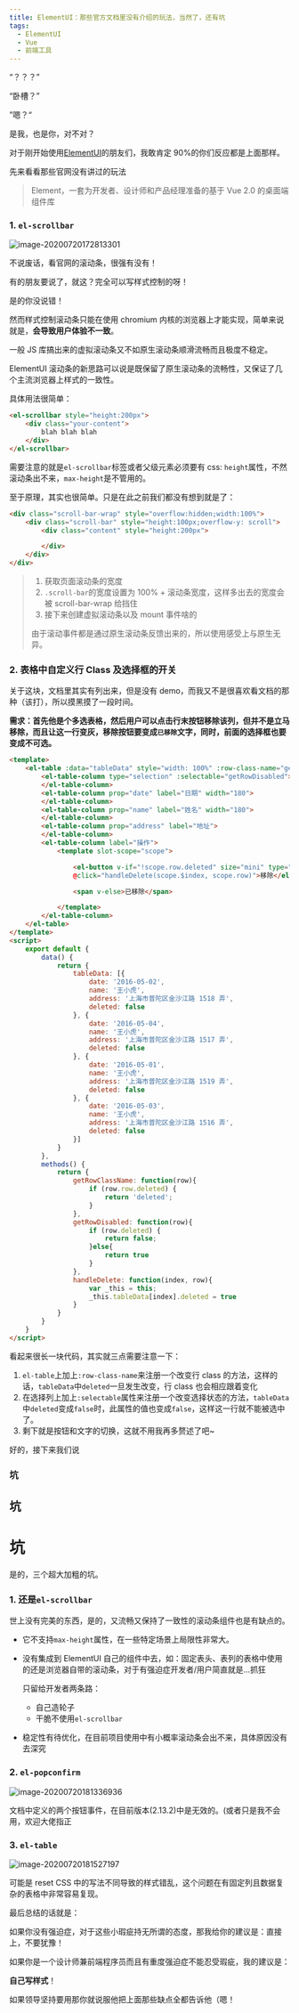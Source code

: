 ```yaml
---
title: ElementUI：那些官方文档里没有介绍的玩法，当然了，还有坑
tags: 
  - ElementUI
  - Vue
  - 前端工具
---
```


“？？？”

“卧槽？”

”嗯？“

是我，也是你，对不对？

对于刚开始使用[ElementUI](https://element.eleme.io/#/zh-CN)的朋友们，我敢肯定 90%的你们反应都是上面那样。

先来看看那些官网没有讲过的玩法

> Element，一套为开发者、设计师和产品经理准备的基于 Vue 2.0 的桌面端组件库

### 1\. `el-scrollbar`

![image-20200720172813301](/p_assets/202007/image-20200720172813301.png)

不说废话，看官网的滚动条，很强有没有！

有的朋友要说了，就这？完全可以写样式控制的呀！

是的你没说错！

然而样式控制滚动条只能在使用 chromium 内核的浏览器上才能实现，简单来说就是，**会导致用户体验不一致**。

一般 JS 库搞出来的虚拟滚动条又不如原生滚动条顺滑流畅而且极度不稳定。

ElementUI 滚动条的新思路可以说是既保留了原生滚动条的流畅性，又保证了几个主流浏览器上样式的一致性。

具体用法很简单：

```html
<el-scrollbar style="height:200px">
    <div class="your-content">
        blah blah blah
    </div>
</el-scrollbar>
```

需要注意的就是`el-scrollbar`标签或者父级元素必须要有 css: `height`属性，不然滚动条出不来，`max-height`是不管用的。

至于原理，其实也很简单。只是在此之前我们都没有想到就是了：

```html
<div class="scroll-bar-wrap" style="overflow:hidden;width:100%">
    <div class="scroll-bar" style="height:100px;overflow-y: scroll">
        <div class="content" style="height:200px">

        </div>
    </div>
</div>
```

> 1.  获取页面滚动条的宽度
> 2.  `.scroll-bar`的宽度设置为 100% + 滚动条宽度，这样多出去的宽度会被 scroll-bar-wrap 给挡住
> 3.  接下来创建虚拟滚动条以及 mount 事件啥的
>
> 由于滚动事件都是通过原生滚动条反馈出来的，所以使用感受上与原生无异。

### 2\. 表格中自定义行 Class 及选择框的开关

关于这块，文档里其实有列出来，但是没有 demo，而我又不是很喜欢看文档的那种（该打），所以摸黑摸了一段时间。

**需求：首先他是个多选表格，然后用户可以点击行末按钮移除该列，但并不是立马移除，而且让这一行变灰，移除按钮要变成`已移除`文字，同时，前面的选择框也要变成不可选。**

```html
<template>
    <el-table :data="tableData" style="width: 100%" :row-class-name="getRowClassName">
        <el-table-column type="selection" :selectable="getRowDisabled">
        </el-table-column>
        <el-table-column prop="date" label="日期" width="180">
        </el-table-column>
        <el-table-column prop="name" label="姓名" width="180">
        </el-table-column>
        <el-table-column prop="address" label="地址">
        </el-table-column>
        <el-table-column label="操作">
            <template slot-scope="scope">

                <el-button v-if="!scope.row.deleted" size="mini" type="danger"
                @click="handleDelete(scope.$index, scope.row)">移除</el-button>

                <span v-else>已移除</span>

            </template>
        </el-table-column>
    </el-table>
</template>
<script>
    export default {
        data() {
            return {
                tableData: [{
                    date: '2016-05-02',
                    name: '王小虎',
                    address: '上海市普陀区金沙江路 1518 弄',
                    deleted: false
                }, {
                    date: '2016-05-04',
                    name: '王小虎',
                    address: '上海市普陀区金沙江路 1517 弄',
                    deleted: false
                }, {
                    date: '2016-05-01',
                    name: '王小虎',
                    address: '上海市普陀区金沙江路 1519 弄',
                    deleted: false
                }, {
                    date: '2016-05-03',
                    name: '王小虎',
                    address: '上海市普陀区金沙江路 1516 弄',
                    deleted: false
                }]
            }
        },
        methods() {
            return {
                getRowClassName: function(row){
                    if (row.row.deleted) {
                        return 'deleted';
                    }
                },
                getRowDisabled: function(row){
                    if (row.deleted) {
                        return false;
                    }else{
                        return true
                    }
                },
                handleDelete: function(index, row){
                    var _this = this;
                    _this.tableData[index].deleted = true
                }
            }
        }
    }
</script>
```

看起来很长一块代码，其实就三点需要注意一下：

1.  `el-table`上加上`:row-class-name`来注册一个改变行 class 的方法，这样的话，`tableData`中`deleted`一旦发生改变，行 class 也会相应跟着变化
2.  在选择列上加上`:selectable`属性来注册一个改变选择状态的方法，`tableData`中`deleted`变成`false`时，此属性的值也变成`false`，这样这一行就不能被选中了。
3.  剩下就是按钮和文字的切换，这就不用我再多赘述了吧~

好的，接下来我们说

### 坑

## 坑

# 坑

是的，三个超大加粗的坑。

### 1\. 还是`el-scrollbar`

世上没有完美的东西，是的，又流畅又保持了一致性的滚动条组件也是有缺点的。

- 它不支持`max-height`属性，在一些特定场景上局限性非常大。
- 没有集成到 ElementUI 自己的组件中去，如：固定表头、表列的表格中使用的还是浏览器自带的滚动条，对于有强迫症开发者/用户简直就是…抓狂

  只留给开发者两条路：

  - 自己造轮子
  - 干脆不使用`el-scrollbar`

- 稳定性有待优化，在目前项目使用中有小概率滚动条会出不来，具体原因没有去深究

### 2\. `el-popconfirm`

![image-20200720181336936](/p_assets/202007/image-20200720181336936.png)

文档中定义的两个按钮事件，在目前版本(2.13.2)中是无效的。(或者只是我不会用，欢迎大佬指正

### 3\. `el-table`

![image-20200720181527197](/p_assets/202007/image-20200720181527197.png)

可能是 reset CSS 中的写法不同导致的样式错乱，这个问题在有固定列且数据复杂的表格中非常容易复现。

最后总结的话就是：

如果你没有强迫症，对于这些小瑕疵持无所谓的态度，那我给你的建议是：直接上，不要犹豫！

如果你是一个设计师兼前端程序员而且有重度强迫症不能忍受瑕疵，我的建议是：

**自己写样式**！

如果领导坚持要用那你就说服他把上面那些缺点全都告诉他（嗯！
